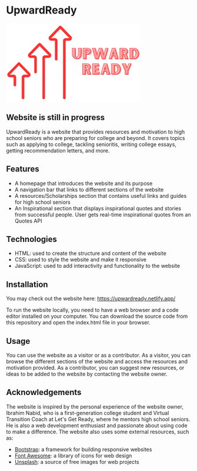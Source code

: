 # UpwardReady

![Getting Started](images/UpwardReadyLogoCloseUp.png)

## Website is still in progress

UpwardReady is a website that provides resources and motivation to high school seniors who are preparing for college and beyond. It covers topics such as applying to college, tackling senioritis, writing college essays, getting recommendation letters, and more.

## Features

- A homepage that introduces the website and its purpose
- A navigation bar that links to different sections of the website
- A resources/Scholarships section that contains useful links and guides for high school seniors
- An Inspirational section that displays inspirational quotes and stories from successful people. User gets real-time inspirational quotes from an Quotes API
<!-- - A contact section that allows users to send feedback or questions to the website owner -->

## Technologies

- HTML: used to create the structure and content of the website
- CSS: used to style the website and make it responsive
- JavaScript: used to add interactivity and functionality to the website

## Installation

You may check out the website here: https://upwardready.netlify.app/

To run the website locally, you need to have a web browser and a code editor installed on your computer. You can download the source code from this repository and open the index.html file in your browser.

## Usage

You can use the website as a visitor or as a contributor. As a visitor, you can browse the different sections of the website and access the resources and motivation provided. As a contributor, you can suggest new resources, or ideas to be added to the website by contacting the website owner.

## Acknowledgements

The website is inspired by the personal experience of the website owner, Ibrahim Nabid, who is a first-generation college student and Virtual Transition Coach at Let's Get Ready, where he mentors high school seniors. He is also a web development enthusiast and passionate about using code to make a difference. The website also uses some external resources, such as:

- [Bootstrap](https://getbootstrap.com/): a framework for building responsive websites
- [Font Awesome](https://fontawesome.com/): a library of icons for web design
- [Unsplash](https://unsplash.com/): a source of free images for web projects
